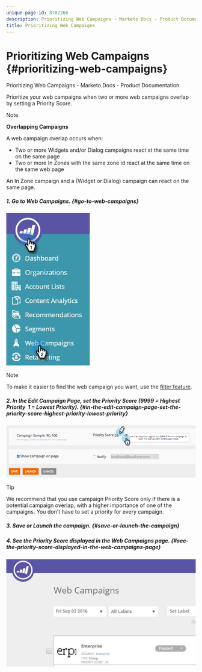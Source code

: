 ```yaml
---
unique-page-id: 8782266
description: Prioritizing Web Campaigns - Marketo Docs - Product Documentation
title: Prioritizing Web Campaigns
---
```


# Prioritizing Web Campaigns {#prioritizing-web-campaigns}

Prioritizing Web Campaigns - Marketo Docs - Product Documentation

Prioritize your web campaigns when two or more web campaigns overlap by setting a Priority Score.

>[!NOTE]
>
>**Overlapping Campaigns**
>
>A web campaign overlap occurs when:
>
>* Two or more Widgets and/or Dialog campaigns react at the same time on the same page
>* Two or more In Zones with the same zone id react at the same time on the same web page
>
>An In Zone campaign and a (Widget or Dialog) campaign can react on the same page.

##### 1.&nbsp;Go to Web Campaigns. {#go-to-web-campaigns}

![](assets/web-campaigns-hand-6.jpg)

>[!NOTE]
>
>To make it easier to find the web campaign you want, use the [filter feature](filter-web-campaigns.md).

##### 2. In the&nbsp;Edit Campaign Page, set the&nbsp;Priority Score (9999 = Highest Priority &nbsp;1 = Lowest Priority). {#in-the-edit-campaign-page-set-the-priority-score-highest-priority-lowest-priority}

![](assets/image2015-7-9-20-3a20-3a58.png)

>[!TIP]
>
>We recommend that you use campaign Priority Score only if there is a potential campaign overlap, with a higher importance of one of the campaigns. You don't have to set a priority for every campaign.

##### 3. Save or Launch the campaign. {#save-or-launch-the-campaign}

##### 4. See the Priority Score displayed in the Web Campaigns page. {#see-the-priority-score-displayed-in-the-web-campaigns-page}

![](assets/web-campaign-priority-score.jpg)

**&nbsp;**
